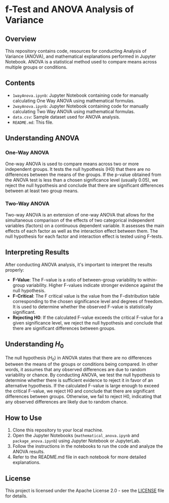 # f-Test and ANOVA Analysis of Variance

## Overview

This repository contains code, resources for conducting Analysis of Variance (ANOVA), and mathematical explanations performed in Jupyter Notebook. ANOVA is a statistical method used to compare means across multiple groups or conditions.

## Contents

- `1wayAnova.ipynb`: Jupyter Notebook containing code for manually calculating One Way ANOVA using mathematical formulas.
- `2wayAnova.ipynb`: Jupyter Notebook containing code for manually calculating Two Way ANOVA using mathematical formulas.
- `data.csv`: Sample dataset used for ANOVA analysis.
- `README.md`: This file.

## Understanding ANOVA

### One-Way ANOVA

One-way ANOVA is used to compare means across two or more independent groups. It tests the null hypothesis (H0) that there are no differences between the means of the groups. If the p-value obtained from the ANOVA test is less than a chosen significance level (usually 0.05), we reject the null hypothesis and conclude that there are significant differences between at least two group means.

### Two-Way ANOVA

Two-way ANOVA is an extension of one-way ANOVA that allows for the simultaneous comparison of the effects of two categorical independent variables (factors) on a continuous dependent variable. It assesses the main effects of each factor as well as the interaction effect between them. The null hypothesis for each factor and interaction effect is tested using F-tests.

## Interpreting Results

After conducting ANOVA analysis, it's important to interpret the results properly:

- **F-Value**: The F-value is a ratio of between-group variability to within-group variability. Higher F-values indicate stronger evidence against the null hypothesis.
- **F-Critical**: The F critical value is the value from the F-distribution table corresponding to the chosen significance level and degrees of freedom. It is used to determine whether the observed F-value is statistically significant.
- **Rejecting H0**: If the calculated F-value exceeds the critical F-value for a given significance level, we reject the null hypothesis and conclude that there are significant differences between groups.

## Understanding $H_0$

The null hypothesis ($H_0$) in ANOVA states that there are no differences between the means of the groups or conditions being compared. In other words, it assumes that any observed differences are due to random variability or chance. By conducting ANOVA, we test the null hypothesis to determine whether there is sufficient evidence to reject it in favor of an alternative hypothesis. If the calculated F-value is large enough to exceed the critical F-value, we reject H0 and conclude that there are significant differences between groups. Otherwise, we fail to reject H0, indicating that any observed differences are likely due to random chance.

## How to Use

1. Clone this repository to your local machine.
2. Open the Jupyter Notebooks (`mathematical_anova.ipynb` and `package_anova.ipynb`) using Jupyter Notebook or JupyterLab.
3. Follow the instructions in the notebooks to run the code and analyze the ANOVA results.
4. Refer to the README.md file in each notebook for more detailed explanations.

## License

This project is licensed under the Apache License 2.0 - see the [LICENSE](LICENSE) file for details.

